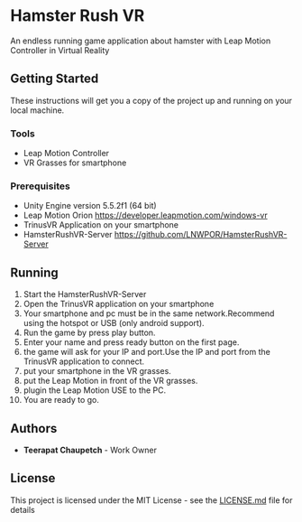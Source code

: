 # Hamster Rush VR

An endless running game application about hamster with Leap Motion Controller in Virtual Reality

## Getting Started

These instructions will get you a copy of the project up and running on your local machine. 

### Tools
* Leap Motion Controller
* VR Grasses for smartphone
### Prerequisites

* Unity Engine version 5.5.2f1 (64 bit)
* Leap Motion Orion https://developer.leapmotion.com/windows-vr
* TrinusVR Application on your smartphone
* HamsterRushVR-Server https://github.com/LNWPOR/HamsterRushVR-Server

## Running

1. Start the HamsterRushVR-Server
2. Open the TrinusVR application on your smartphone
3. Your smartphone and pc must be in the same network.Recommend using the hotspot or USB (only android support).
4. Run the game by press play button.
5. Enter your name and press ready button on the first page.
6. the game will ask for your IP and port.Use the IP and port from the TrinusVR application to connect.
7. put your smartphone in the VR grasses.
8. put the Leap Motion in front of the VR grasses.
9. plugin the Leap Motion USE to the PC.
10. You are ready to go.

## Authors

* **Teerapat Chaupetch** - Work Owner

## License

This project is licensed under the MIT License - see the [LICENSE.md](LICENSE.md) file for details